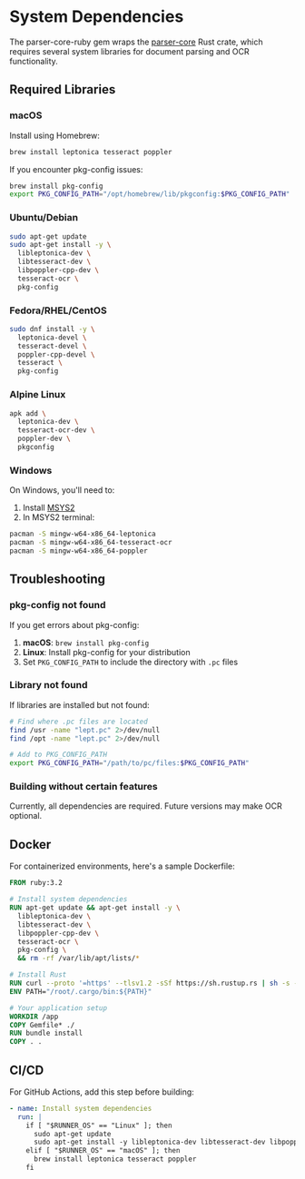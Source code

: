 # System Dependencies

The parser-core-ruby gem wraps the [parser-core](https://crates.io/crates/parser-core) Rust crate, which requires several system libraries for document parsing and OCR functionality.

## Required Libraries

### macOS

Install using Homebrew:

```bash
brew install leptonica tesseract poppler
```

If you encounter pkg-config issues:
```bash
brew install pkg-config
export PKG_CONFIG_PATH="/opt/homebrew/lib/pkgconfig:$PKG_CONFIG_PATH"
```

### Ubuntu/Debian

```bash
sudo apt-get update
sudo apt-get install -y \
  libleptonica-dev \
  libtesseract-dev \
  libpoppler-cpp-dev \
  tesseract-ocr \
  pkg-config
```

### Fedora/RHEL/CentOS

```bash
sudo dnf install -y \
  leptonica-devel \
  tesseract-devel \
  poppler-cpp-devel \
  tesseract \
  pkg-config
```

### Alpine Linux

```bash
apk add \
  leptonica-dev \
  tesseract-ocr-dev \
  poppler-dev \
  pkgconfig
```

### Windows

On Windows, you'll need to:

1. Install [MSYS2](https://www.msys2.org/)
2. In MSYS2 terminal:
```bash
pacman -S mingw-w64-x86_64-leptonica
pacman -S mingw-w64-x86_64-tesseract-ocr
pacman -S mingw-w64-x86_64-poppler
```

## Troubleshooting

### pkg-config not found

If you get errors about pkg-config:

1. **macOS**: `brew install pkg-config`
2. **Linux**: Install pkg-config for your distribution
3. Set `PKG_CONFIG_PATH` to include the directory with `.pc` files

### Library not found

If libraries are installed but not found:

```bash
# Find where .pc files are located
find /usr -name "lept.pc" 2>/dev/null
find /opt -name "lept.pc" 2>/dev/null

# Add to PKG_CONFIG_PATH
export PKG_CONFIG_PATH="/path/to/pc/files:$PKG_CONFIG_PATH"
```

### Building without certain features

Currently, all dependencies are required. Future versions may make OCR optional.

## Docker

For containerized environments, here's a sample Dockerfile:

```dockerfile
FROM ruby:3.2

# Install system dependencies
RUN apt-get update && apt-get install -y \
  libleptonica-dev \
  libtesseract-dev \
  libpoppler-cpp-dev \
  tesseract-ocr \
  pkg-config \
  && rm -rf /var/lib/apt/lists/*

# Install Rust
RUN curl --proto '=https' --tlsv1.2 -sSf https://sh.rustup.rs | sh -s -- -y
ENV PATH="/root/.cargo/bin:${PATH}"

# Your application setup
WORKDIR /app
COPY Gemfile* ./
RUN bundle install
COPY . .
```

## CI/CD

For GitHub Actions, add this step before building:

```yaml
- name: Install system dependencies
  run: |
    if [ "$RUNNER_OS" == "Linux" ]; then
      sudo apt-get update
      sudo apt-get install -y libleptonica-dev libtesseract-dev libpoppler-cpp-dev
    elif [ "$RUNNER_OS" == "macOS" ]; then
      brew install leptonica tesseract poppler
    fi
```